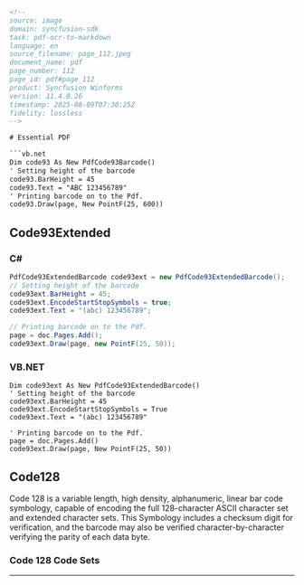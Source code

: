 ```html
<!-- 
source: image
domain: syncfusion-sdk
task: pdf-ocr-to-markdown
language: en
source_filename: page_112.jpeg
document_name: pdf
page_number: 112
page_id: pdf#page_112
product: Syncfusion Winforms
version: 11.4.0.26
timestamp: 2025-08-09T07:30:25Z
fidelity: lossless
-->

# Essential PDF

```vb.net
Dim code93 As New PdfCode93Barcode()
' Setting height of the barcode
code93.BarHeight = 45
code93.Text = "ABC 123456789"
' Printing barcode on to the Pdf.
code93.Draw(page, New PointF(25, 600))
```

## Code93Extended

### C#

```csharp
PdfCode93ExtendedBarcode code93ext = new PdfCode93ExtendedBarcode();
// Setting height of the barcode
code93ext.BarHeight = 45;
code93ext.EncodeStartStopSymbols = true;
code93ext.Text = "(abc) 123456789";

// Printing barcode on to the Pdf.
page = doc.Pages.Add();
code93ext.Draw(page, new PointF(25, 50));
```

### VB.NET

```vb.net
Dim code93ext As New PdfCode93ExtendedBarcode()
' Setting height of the barcode
code93ext.BarHeight = 45
code93ext.EncodeStartStopSymbols = True
code93ext.Text = "(abc) 123456789"

' Printing barcode on to the Pdf.
page = doc.Pages.Add()
code93ext.Draw(page, New PointF(25, 50))
```

## Code128

Code 128 is a variable length, high density, alphanumeric, linear bar code symbology, capable of encoding the full 128-character ASCII character set and extended character sets. This Symbology includes a checksum digit for verification, and the barcode may also be verified character-by-character verifying the parity of each data byte.

### Code 128 Code Sets

---

<!-- tags: [syncfusion-sdk, pdf, barcode, code93, code93extended, code128, winforms] keywords: [barcode generation, code93, code93extended, code128, variable length, high density, alphanumeric, linear bar code, ascii character set, checksum digit] -->
```